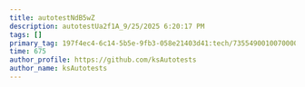 ```yaml
---
title: autotestNdB5wZ
description: autotestUa2f1A_9/25/2025 6:20:17 PM
tags: []
primary_tag: 197f4ec4-6c14-5b5e-9fb3-058e21403d41:tech/73554900100700000996/67838200100800006287
time: 675
author_profile: https://github.com/ksAutotests
author_name: ksAutotests
---
```

